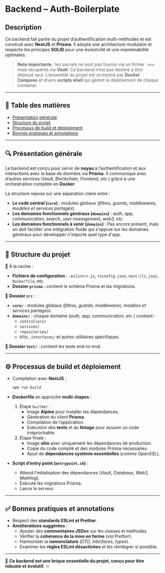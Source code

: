 # Backend – Auth-Boilerplate

## Description
Ce backend fait partie du projet d’authentification multi-méthodes et est construit avec **NestJS** et **Prisma**. Il adopte une architecture modulaire et respecte les principes **SOLID** pour une évolutivité et une maintenabilité optimales.

> **Note importante** : les secrets ne sont pas fournis via un fichier `.env` mais récupérés via **Vault**. Ce backend n’est pas destiné à être déployé seul. L’ensemble du projet est orchestré par **Docker Compose** et divers **scripts shell** qui gèrent le déploiement de chaque container.

---

## 📌 Table des matières
- [Présentation générale](#présentation-générale)
- [Structure du projet](#structure-du-projet)
- [Processus de build et déploiement](#processus-de-build-et-déploiement)
- [Bonnes pratiques et annotations](#bonnes-pratiques-et-annotations)

---

## 🔍 Présentation générale
Le backend est conçu pour servir de **noyau** à l’authentification et aux interactions avec la base de données via **Prisma**. Il communique avec d’autres services (*Vault, Blockchain, Frontend, etc.*) grâce à une orchestration complète en **Docker**.

La structure repose sur une séparation claire entre :
- **Le code central (`core`)** : modules globaux (*filtres, guards, middlewares, modèles et services partagés*).
- **Les domaines fonctionnels généraux (`domains`)** : *auth, app, communication, search, user-management, web3, etc.*
- **Les domaines fonctionnels à venir (`domains`)** : Pas encore présent, mais on doit faciliter une intégration fluide qui s'appuie sur les domaines généraux pour développer n'importe quel type d'app. 

---

## 📂 Structure du projet
📌 À la racine :
- **Fichiers de configuration** : `.eslintrc.js`, `tsconfig.json`, `nest-cli.json`, `Dockerfile`, etc.
- **Dossier `prisma`** : contient le schéma Prisma et les migrations.

📌 **Dossier `src`** :
- **`core/`** : modules globaux (*filtres, guards, middlewares, modèles et services partagés*).
- **`domains/`** : chaque domaine (*auth, app, communication, etc.*) contient :
  - `controllers/`
  - `services/`
  - `repositories/`
  - `DTO/`, `interfaces/` et autres utilitaires spécifiques.

📌 **Dossier `test/`** : contient les tests end-to-end.

---

## ⚙️ Processus de build et déploiement

- Compilation avec **NestJS** :
  ```sh
  npm run build
  ```
- **Dockerfile** en approche **multi-étapes** :
  1. Étape `builder` :
     - Image **Alpine** pour installer les dépendances.
     - Génération du client **Prisma**.
     - Compilation de l’application.
     - Exécution des **tests** et du **lintage** pour assurer un code irréprochable.
  2. Étape finale :
     - Image **slim** avec uniquement les dépendances de production.
     - Copie du code compilé et des modules Prisma nécessaires.
     - Ajout de **dépendances système essentielles** (*comme OpenSSL*).

- **Script d’entry point (`entrypoint.sh`)** :
  - Attend l'initialisation des dépendances (*Vault, Database, Web3, MailHog*).
  - Exécute les migrations Prisma.
  - Lance le serveur.

---

## ✅ Bonnes pratiques et annotations

- Respect des **standards ESLint et Prettier**.
- **Améliorations suggérées** :
  - Ajouter des **commentaires JSDoc** sur les classes et méthodes.
  - Vérifier la **cohérence de la mise en forme** (*via Prettier*).
  - Harmoniser la **nomenclature** (*DTO, interfaces, types*).
  - Examiner les **règles ESLint désactivées** et les réintégrer si possible.

---

📌 **Ce backend est une brique essentielle du projet, conçu pour être robuste et évolutif.** 🔥
